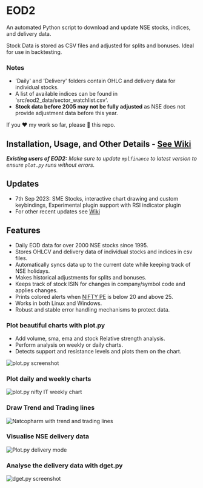 # EOD2

An automated Python script to download and update NSE stocks, indices, and delivery data.

Stock Data is stored as CSV files and adjusted for splits and bonuses. Ideal for use in backtesting.

### Notes

- 'Daily' and 'Delivery' folders contain OHLC and delivery data for individual stocks.
- A list of available indices can be found in 'src/eod2_data/sector_watchlist.csv'.
- **Stock data before 2005 may not be fully adjusted** as NSE does not provide adjustment data before this year.

If you :heart: my work so far, please :star2: this repo.

## Installation, Usage, and Other Details - [See Wiki](https://github.com/BennyThadikaran/eod2/wiki)

_**Existing users of EOD2:** Make sure to update `mplfinance` to latest version to ensure `plot.py` runs without errors._

## Updates

- 7th Sep 2023: SME Stocks, interactive chart drawing and custom keybindings, Experimental plugin support with RSI indicator plugin
- For other recent updates see [Wiki](https://github.com/BennyThadikaran/eod2/wiki)

## Features

- Daily EOD data for over 2000 NSE stocks since 1995.
- Stores OHLCV and delivery data of individual stocks and indices in csv files.
- Automatically syncs data up to the current date while keeping track of NSE holidays.
- Makes historical adjustments for splits and bonuses.
- Keeps track of stock ISIN for changes in company/symbol code and applies changes.
- Prints colored alerts when [NIFTY PE](https://www.samco.in/knowledge-center/articles/nifty-50-pe-ratio/) is below 20 and above 25.
- Works in both Linux and Windows.
- Robust and stable error handling mechanisms to protect data.

### Plot beautiful charts with plot.py

- Add volume, sma, ema and stock Relative strength analysis.
- Perform analysis on weekly or daily charts.
- Detects support and resistance levels and plots them on the chart.

![plot.py screenshot](https://res.cloudinary.com/doyu4uovr/image/upload/s--3hTZGzOB--/c_scale,f_auto,w_800/v1692987992/EOD2/tcs-weekly-stan_unvmgu.png)

### Plot daily and weekly charts

![plot.py nifty IT weekly chart](https://res.cloudinary.com/doyu4uovr/image/upload/s--NHP0l7n2--/c_scale,f_auto,w_800/v1692987992/EOD2/plot-nifty-it-weekly_czt8js.png)

### Draw Trend and Trading lines

![Natcopharm with trend and trading lines](https://res.cloudinary.com/doyu4uovr/image/upload/s--mIk8G6sO--/c_scale,f_auto,w_800/v1694162379/EOD2/natcopharm_d_lines_fnys25.png)

### Visualise NSE delivery data

![Plot.py delivery mode](https://res.cloudinary.com/doyu4uovr/image/upload/s--x7W48Hdi--/c_scale,f_auto,w_800/v1692988193/EOD2/glenmark-delivery-mode_kebcb7.png)

### Analyse the delivery data with dget.py

![dget.py screenshot](https://res.cloudinary.com/doyu4uovr/image/upload/s--dJi3GbMN--/f_auto/v1692426345/EOD2/dget-basic_cy2bsp.png)
